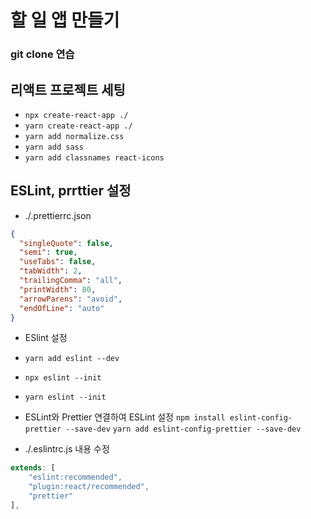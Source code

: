# 할 일 앱 만들기

### git clone 연습

## 리액트 프로젝트 세팅

- `npx create-react-app ./`
- `yarn create-react-app ./`
- `yarn add normalize.css`
- `yarn add sass`
- `yarn add classnames react-icons`

## ESLint, prrttier 설정

- ./.prettierrc.json

```json
{
  "singleQuote": false,
  "semi": true,
  "useTabs": false,
  "tabWidth": 2,
  "trailingComma": "all",
  "printWidth": 80,
  "arrowParens": "avoid",
  "endOfLine": "auto"
}
```

- ESlint 설정
- `yarn add eslint --dev`
- `npx eslint --init`
- `yarn eslint --init`

- ESLint와 Prettier 연결하여 ESLint 설정
  `npm install eslint-config-prettier --save-dev`
  `yarn add eslint-config-prettier --save-dev`

- ./.eslintrc.js 내용 수정

```js
extends: [
    "eslint:recommended",
    "plugin:react/recommended",
    "prettier"
],
```
